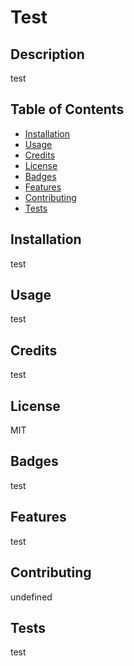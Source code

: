 
# Test

## Description

test

## Table of Contents
- [Installation](#installation)
- [Usage](#usage)
- [Credits](#credits)
- [License](#license)
- [Badges](#badges)
- [Features](#features)
- [Contributing](#contributing)
- [Tests](#tests)

## Installation
test

## Usage
test

## Credits
test

## License
MIT

## Badges
test

## Features
test

## Contributing
undefined

## Tests
test

            